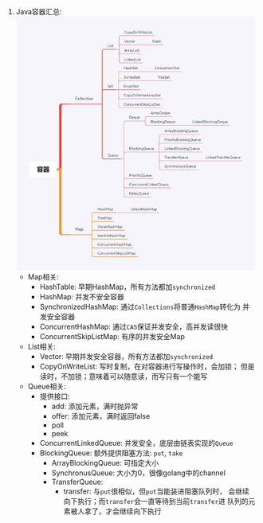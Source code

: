 1. Java容器汇总:
    ![javacontainer](./images/javacontainer.jpg)
    - Map相关:
        - HashTable: 早期HashMap，所有方法都加`synchronized`
        - HashMap: 并发不安全容器
        - SynchronizedHashMap: 通过`Collections`将普通`HashMap`转化为
        并发安全容器
        - ConcurrentHashMap: 通过`CAS`保证并发安全，高并发读很快
        - ConcurrentSkipListMap: 有序的并发安全Map
    - List相关:
        - Vector: 早期并发安全容器，所有方法都加`synchronized`
        - CopyOnWriteList: 写时复制，在对容器进行写操作时，会加锁；
        但是读时，不加锁；意味着可以随意读，而写只有一个能写
    - Queue相关:
        - 提供接口:
            - add: 添加元素，满时抛异常
            - offer: 添加元素，满时返回false
            - poll
            - peek
        - ConcurrentLinkedQueue: 并发安全，底层由链表实现的`Queue`
        - BlockingQueue: 额外提供阻塞方法: `put`, `take`
            - ArrayBlockingQueue: 可指定大小
            - SynchronusQueue: 大小为0，很像golang中的channel
            - TransferQueue:
                - transfer: 与`put`很相似，但`put`当能装进阻塞队列时，
                会继续向下执行；而`transfer`会一直等待到当前`transfer`进
                队列的元素被人拿了，才会继续向下执行